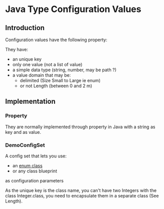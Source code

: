 # Java Type Configuration Values

## Introduction
Configuration values have the following property:

They have:
 
  * an unique key
  * only one value (not a list of value)
  * a simple data type (string, number, may be path ?)
  * a value domain that may be:
     * delimited (Size Small to Large ie enum) 
     * or not Length (between 0 and 2 m)

## Implementation 


### Property
They are normally implemented through property in Java with a string as key and as value.

 
### DemoConfigSet
A config set that lets you use:

  * an [enum class](http://gerardnico.com/wiki/language/java/enum)
  * or any class blueprint

as configuration parameters

As the unique key is the class name, you can't have two Integers with the class Integer.class, 
you need to encapsulate them in a separate class (See Length).
